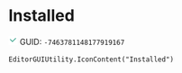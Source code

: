 # Installed
![](/img/Installed.png)
GUID: `-7463781148177919167`
```
EditorGUIUtility.IconContent("Installed")
```
